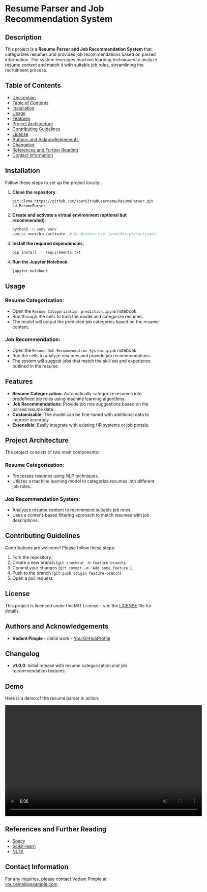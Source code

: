 # Resume Parser and Job Recommendation System

## Description

This project is a **Resume Parser and Job Recommendation System** that categorizes resumes and provides job recommendations based on parsed information. The system leverages machine learning techniques to analyze resume content and match it with suitable job roles, streamlining the recruitment process.

## Table of Contents
- [Description](#description)
- [Table of Contents](#table-of-contents)
- [Installation](#installation)
- [Usage](#usage)
- [Features](#features)
- [Project Architecture](#project-architecture)
- [Contributing Guidelines](#contributing-guidelines)
- [License](#license)
- [Authors and Acknowledgements](#authors-and-acknowledgements)
- [Changelog](#changelog)
- [References and Further Reading](#references-and-further-reading)
- [Contact Information](#contact-information)

## Installation

Follow these steps to set up the project locally:

1. **Clone the repository**:
   ```bash
   git clone https://github.com/YourGitHubUsername/ResumeParser.git
   cd ResumeParser
2. **Create and activate a virtual environment (optional but recommended)**:    
   ```bash
   python3 -m venv venv
   source venv/bin/activate  # On Windows use `venv\Scripts\activate`
3. **Install the required dependencies**:    
   ```bash
   pip install -r requirements.txt
   
4. **Run the Jupyter Notebook**:    
   ```bash
   jupyter notebook

## Usage

### Resume Categorization:
- Open the `Resume Catogorization prediction.ipynb` notebook.
- Run through the cells to train the model and categorize resumes.
- The model will output the predicted job categories based on the resume content.

### Job Recommendation:
- Open the `Resume Job Recommendation System.ipynb` notebook.
- Run the cells to analyze resumes and provide job recommendations.
- The system will suggest jobs that match the skill set and experience outlined in the resume.

## Features

- **Resume Categorization**: Automatically categorize resumes into predefined job roles using machine learning algorithms.
- **Job Recommendations**: Provide job role suggestions based on the parsed resume data.
- **Customizable**: The model can be fine-tuned with additional data to improve accuracy.
- **Extensible**: Easily integrate with existing HR systems or job portals.

## Project Architecture

The project consists of two main components:

### Resume Categorization:
- Processes resumes using NLP techniques.
- Utilizes a machine learning model to categorize resumes into different job roles.

### Job Recommendation System:
- Analyzes resume content to recommend suitable job roles.
- Uses a content-based filtering approach to match resumes with job descriptions.

## Contributing Guidelines

Contributions are welcome! Please follow these steps:

1. Fork the repository.
2. Create a new branch (`git checkout -b feature-branch`).
3. Commit your changes (`git commit -m 'Add some feature'`).
4. Push to the branch (`git push origin feature-branch`).
5. Open a pull request.

## License

This project is licensed under the MIT License - see the [LICENSE](LICENSE) file for details.

## Authors and Acknowledgements

- **Vedant Pimple** - *Initial work* - [YourGitHubProfile](https://github.com/YourGitHubProfile)

## Changelog

- **v1.0.0**: Initial release with resume categorization and job recommendation features.

## Demo 

Here is a demo of the resume parser in action:

<video width="640" height="360" controls>
  <source src="https://github.com/USERNAME/REPOSITORY_NAME/raw/main/VIDEO_FILE_NAME.mp4" type="video/mp4">
  Your browser does not support the video tag.
</video>
  

## References and Further Reading

- [Spacy](https://spacy.io/)
- [Scikit-learn](https://scikit-learn.org/stable/)
- [NLTK](https://www.nltk.org/)

## Contact Information

For any inquiries, please contact Vedant Pimple at [your.email@example.com](mailto:vedantpimple1775@gmail.com).
